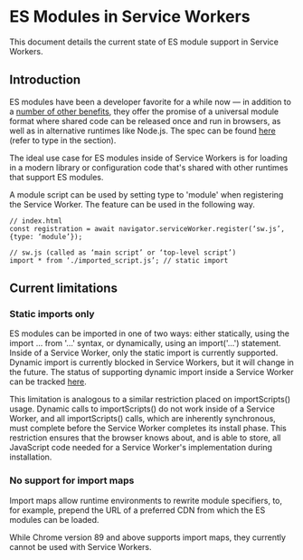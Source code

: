# ES Modules in Service Workers

This document details the current state of ES module support in Service Workers.

## Introduction

ES modules have been a developer favorite for a while now — in addition to a
[number of other benefits](https://tc39.es/ecma262/#sec-modules), they offer the
promise of a universal module format where shared code can be released once and
run in browsers, as well as in alternative runtimes like Node.js. The spec can be
found [here](https://w3c.github.io/ServiceWorker/#service-worker-concept) (refer
to type in the section).

The ideal use case for ES modules inside of Service Workers is for loading in a
modern library or configuration code that's shared with other runtimes that
support ES modules.

A module script can be used by setting type to 'module' when registering the
Service Worker. The feature can be used in the following way.

```
// index.html
const registration = await navigator.serviceWorker.register(‘sw.js’, {type: ‘module’});

// sw.js (called as ‘main script’ or ‘top-level script’)
import * from ‘./imported_script.js’; // static import
```

## Current limitations
### Static imports only
ES modules can be imported in one of two ways: either statically, using the
import ... from '...' syntax, or dynamically, using an import('...') statement.
Inside of a Service Worker, only the static import is currently supported.
Dynamic import is currently blocked in Service Workers, but it will change in
the future. The status of supporting dynamic import inside a Service Worker
can be tracked [here](https://github.com/w3c/ServiceWorker/issues/1585).

This limitation is analogous to a similar restriction placed on importScripts()
usage. Dynamic calls to importScripts() do not work inside of a Service Worker,
and all importScripts() calls, which are inherently synchronous, must complete
before the Service Worker completes its install phase. This restriction ensures
that the browser knows about, and is able to store, all JavaScript
code needed for a Service Worker's implementation during installation.

### No support for import maps
Import maps allow runtime environments to rewrite module specifiers, to, for
example, prepend the URL of a preferred CDN from which the ES modules can be
loaded.

While Chrome version 89 and above supports import maps, they currently cannot
be used with Service Workers.
